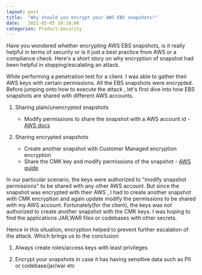 ```yaml
---
layout: post
title:  "Why should you encrypt your AWS EBS snapshots!"
date:   2022-05-05 10:18:00
categories: Product-Security
---
```


Have you wondered whether encrypting AWS EBS snapshots, is it really helpful in terms of security or is it just a best practice from AWS or a compliance check.
Here's a short story on why encryption of snapshot had been helpful in stopping/escalating an attack. 

While performing a penetration test for a client. I was able to gather their AWS keys with certain permissions. All the EBS snapshots were encrypted. 
Before jumping onto how to execute the attack , let's first dive into how EBS snapshots are shared with different AWS accounts.

1) Sharing plain/unencrypted snapshots
   - Modify permissions to share the snapshot with a AWS account id - [AWS docs][AWS-sharing-snapshots]
   
2) Sharing encrypted snapshots 
   - Create another snapshot with Customer Managed encryption encryption 
   - Share the CMK key and modify permissions of the snapshot - [AWS guide][AWS-sharing-encrypted-snapshot]


In our particular scenario, the keys were authorized to "modify snapshot permissions" to be shared with any other AWS account. 
But since the snapshot was encrypted with their AWS , I had to create another snapshot with CMK encryption and again update modify the permissions to be shared
with my AWS account. Fortunately(for the client), the keys was not authorized to create another snapshot with the CMK keys. 
I was hoping to find the applications JAR,WAR files or codebases with other secrets.

Hence in this situation, encryption helped to prevent further escalation of the attack. Which brings us to the conclusion

1) Always create roles/access keys with least privileges
   
2) Encrypt your snapshots in case it has having sensitive data such as PII or codebase/jar/war etc 


[AWS-sharing-snapshots]: https://docs.aws.amazon.com/AWSEC2/latest/UserGuide/ebs-modifying-snapshot-permissions.html
[AWS-sharing-encrypted-snapshot]: https://aws.amazon.com/premiumsupport/knowledge-center/share-ebs-volume/
